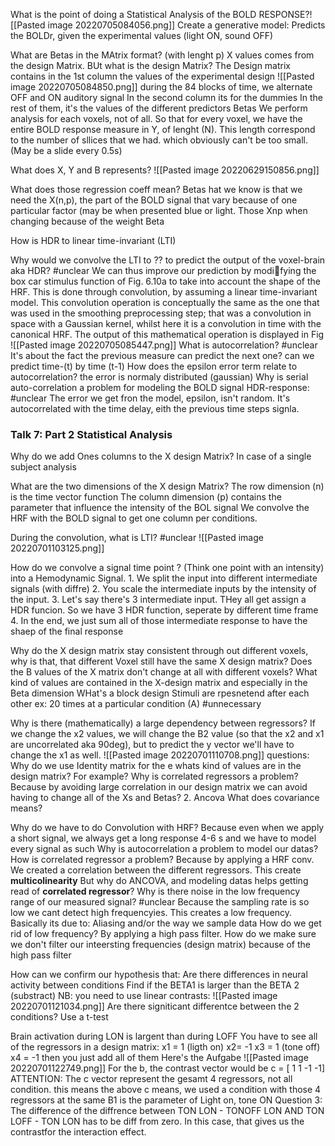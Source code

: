 What is the point of doing a Statistical Analysis of the BOLD RESPONSE?![[Pasted image 20220705084056.png]]
	Create a generative model: Predicts the BOLDr, given the experimental values (light ON, sound OFF)

What are Betas in the  MAtrix format? (with lenght  p)
X values comes from the design Matrix. BUt what is the design Matrix?
	The Design matrix contains in the 1st column the values of the experimental design
	![[Pasted image 20220705084850.png]]
	during the 84 blocks of time, we alternate OFF and ON auditory signal
	In the second column its for the dummies
	In the rest of them, it's the values of the different predictors Betas
We perform analysis for each voxels, not of all. So that for every voxel, we have the entire BOLD response measure in Y, of lenght (N). This length correspond to the number of sllices that we had.  which obviously can't be too small. (May be a slide every 0.5s)

What does X, Y and B represents?
	![[Pasted image 20220629150856.png]]


What does those regression coeff mean? Betas
	hat we know is that we need the X(n,p), the part of the BOLD signal that vary because of one particular factor (may be when presented blue or light. Those Xnp when changing because of the weight Beta 

How is HDR to linear time-invariant (LTI)

Why would we convolve the LTI to ?? to predict the output of the voxel-brain aka HDR? #unclear 
	We can thus improve our prediction by modifying the box car stimulus function of Fig. 6.10a to take into account the shape of the HRF. This is done through convolution, by assuming a linear time-invariant model. This convolution operation is conceptually the same as the one that was used in the smoothing preprocessing step; that was a convolution in space with a Gaussian kernel, whilst here it is a convolution in time with the canonical HRF. The output of this mathematical operation is displayed in Fig
	![[Pasted image 20220705085447.png]]
What is autocorrelation? #unclear 
	It's about the fact the previous measure can predict the next one?
	can we predict time-(t) by time (t-1)
How does the epsilon error term relate to autocorrelation?
	the error is normaly distributed (gaussian)
	Why is serial auto-correlation a problem for modeling the BOLD signal HDR-response: #unclear The error we get fron the model, epsilon, isn't random. It's autocorrelated with the time delay, eith the previous time steps signla.


### Talk 7: Part 2 Statistical Analysis

Why do we add Ones columns to the  X design Matrix?
	In case of a single subject analysis

What are the two dimensions of the X design Matrix?
	The row dimension (n) is the time vector function 
	The column dimension (p) contains the parameter that influence the intensity of the BOL signal
We convolve the HRF with the BOLD signal to get one column per conditions. 

During the convolution, what is LTI? #unclear
	![[Pasted image 20220701103125.png]]

How do we convolve a signal time point ? (Think one point with an intensity) into a Hemodynamic Signal.
	1. We  split the input into different intermediate signals (with diffre)
	2. You scale the intermediate inputs by the intensity of the input. 
	3. Let's say there's 3  intermediate input. THey all get assign a HDR funcion. So we have 3 HDR function, seperate by different time frame
	4. In the end, we just sum all of those intermediate response to have the shaep of the final response

Why do the X design matrix stay consistent through out different voxels, why is that, that different Voxel still have the same X design matrix? Does the B values of the X matrix don't change at all with different voxels? What kind of values are contained in the X-design matrix and especially in the Beta dimension
WHat's a block design
	Stimuli are rpesnetend after each other ex: 20 times at a particular condition (A) #unnecessary 

Why is there (mathematically) a large dependency between regressors?
	If we change the x2 values, we will change the B2 value (so that the x2 and x1 are uncorrelated aka 90deg), but to predict the y vector we'll have to change the x1 as well. 
	![[Pasted image 20220701110708.png]]
questions: Why do we use Identity matrix for the e
whats kind of values are in the design matrix? For example?
Why is correlated regressors a problem?
	Because by avoiding large correlation in our design matrix we can avoid having to change all of the Xs and Betas?
	2. Ancova
What does covariance means?

 Why do we have to do Convolution with  HRF?
	 Because even when we apply a short signal, we always get a long response 4-6 s and we have to model every signal as such
Why is autocorrelation a problem to model our datas?
How is correlated regressor a problem?
	Because by applying a HRF conv. We created a correlation between the different regressors. 
	This create **multicolinearity**
But why do ANCOVA, and modeling datas helps getting read of **correlated regressor**?
Why is there noise in the low frequency range of our measured signal? #unclear
	Because the sampling rate is so low we cant detect high frequencyies. This creates a low frequency. Basically its due to: Aliasing and/or the way we sample data
How do we get rid of low frequency?
	By applying a high pass filter.
How do we make sure we don't filter our inteersting frequencies (design matrix) because of the high pass filter

How can we confirm our hypothesis that: Are there differences in neural activity between conditions
	Find if the BETA1 is larger than the BETA 2 (substract)
		NB: you need to use linear contrasts: ![[Pasted image 20220701121034.png]]
Are there signiticant differentce between the 2 conditions?
	Use a t-test

Brain activation during LON is largent than during LOFF
	You have to see all of the regressors in a design matrix:
		x1 = 1 (ligth on) x2= -1 x3 = 1 (tone off) x4 = -1
	then you just add all of them 
Here's the Aufgabe
	![[Pasted image 20220701122749.png]]
	For the b, the contrast vector would be c = [ 1 1 -1 -1]
	ATTENTION: The c vector represent the gesamt 4 regressors, not all  condition. this means the above c means, we used a condition with those 4 regressors at the same B1 is the parameter of Light on, tone ON
	Question 3:
		The difference of the diffrence between TON LON - TONOFF LON  AND TON LOFF - TON LON has to be diff  from zero. In this case, that gives us the contrastfor the interaction effect.